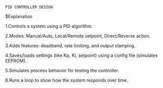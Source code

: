                                                                                     PID CONTROLLER DESIGN

$Explanation

1.Controls a system using a PID algorithm.

2.Modes: Manual/Auto, Local/Remote setpoint, Direct/Reverse action.

3.Adds features: deadband, rate limiting, and output clamping.

4.Saves/loads settings (like Kp, Ki, setpoint) using a config file (simulates EEPROM).

5.Simulates process behavior for testing the controller.

6.Runs a loop to show how the system responds over time.
 
